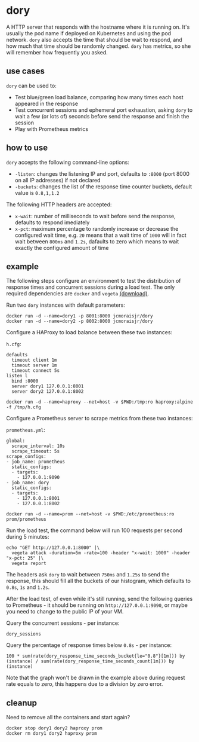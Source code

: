 # dory

A HTTP server that responds with the hostname where it is running on. It's usually the pod name if deployed on Kubernetes and using the pod network. `dory` also accepts the time that should be wait to respond, and how much that time should be randomly changed. `dory` has metrics, so she will remember how frequently you asked.

## use cases

`dory` can be used to:

* Test blue/green load balance, comparing how many times each host appeared in the response
* Test concurrent sessions and ephemeral port exhaustion, asking `dory` to wait a few (or lots of) seconds before send the response and finish the session
* Play with Prometheus metrics

## how to use

`dory` accepts the following command-line options:

* `-listen`: changes the listening IP and port, defaults to `:8000` (port 8000 on all IP addresses) if not declared
* `-buckets`: changes the list of the response time counter buckets, default value is `0.8,1,1.2`

The following HTTP headers are accepted:

* `x-wait`: number of milliseconds to wait before send the response, defaults to respond imediately
* `x-pct`: maximum percentage to randomly increase or decrease the configured wait time, e.g. `20` means that a wait time of `1000` will in fact wait between `800ms` and `1.2s`, dafaults to zero which means to wait exactly the configured amount of time

## example

The following steps configure an environment to test the distribution of response times and concurrent sessions during a load test. The only required dependencies are `docker` and `vegeta` [(download)](https://github.com/tsenart/vegeta/releases).

Run two `dory` instances with default parameters:

```
docker run -d --name=dory1 -p 8001:8000 jcmoraisjr/dory
docker run -d --name=dory2 -p 8002:8000 jcmoraisjr/dory
```

Configure a HAProxy to load balance between these two instances:

`h.cfg`:

```
defaults
  timeout client 1m
  timeout server 1m
  timeout connect 5s
listen l
  bind :8000
  server dory1 127.0.0.1:8001
  server dory2 127.0.0.1:8002
```

```
docker run -d --name=haproxy --net=host -v $PWD:/tmp:ro haproxy:alpine -f /tmp/h.cfg
```

Configure a Prometheus server to scrape metrics from these two instances:

`prometheus.yml`:

```
global:
  scrape_interval: 10s
  scrape_timeout: 5s
scrape_configs:
- job_name: prometheus
  static_configs:
  - targets:
    - 127.0.0.1:9090
- job_name: dory
  static_configs:
  - targets:
    - 127.0.0.1:8001
    - 127.0.0.1:8002
```

```
docker run -d --name=prom --net=host -v $PWD:/etc/prometheus:ro prom/prometheus
```

Run the load test, the command below will run 100 requests per second during 5 minutes:

```
echo "GET http://127.0.0.1:8000" |\
  vegeta attack -duration=5m -rate=100 -header "x-wait: 1000" -header "x-pct: 25" |\
  vegeta report
```

The headers ask `dory` to wait between `750ms` and `1.25s` to send the response, this should fill all the buckets of our histogram, which defaults to `0.8s`, `1s` and `1.2s`.

After the load test, of even while it's still running, send the following queries to Prometheus - it should be running on `http://127.0.0.1:9090`, or maybe you need to change to the public IP of your VM.

Query the concurrent sessions - per instance:

```
dory_sessions
```

Query the percentage of response times below `0.8s` - per instance:

```
100 * sum(rate(dory_response_time_seconds_bucket{le="0.8"}[1m])) by (instance) / sum(rate(dory_response_time_seconds_count[1m])) by (instance)
```

Note that the graph won't be drawn in the example above during request rate equals to zero, this happens due to a division by zero error.

## cleanup

Need to remove all the containers and start again?

```
docker stop dory1 dory2 haproxy prom
docker rm dory1 dory2 haproxy prom
```
